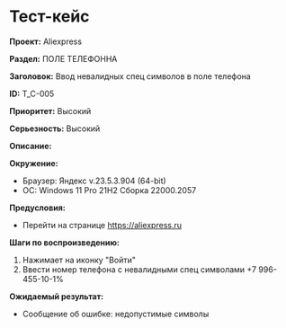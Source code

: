 # Тест-кейс

**Проект:** Aliexpress

**Раздел:** ПОЛЕ ТЕЛЕФОННА

**Заголовок:**  Ввод невалидных спец символов в поле телефона

**ID:** T_C-005

 **Приоритет:** Высокий

 **Серьезность:** Высокий

**Описание:**

**Окружение:**  

* Браузер: Яндекс v.23.5.3.904 (64-bit)
* OC: Windows 11 Pro 21H2 Сборка 22000.2057

**Предусловия:**

* Перейти на странице <https://aliexpress.ru>

**Шаги по воспроизведению:**

1. Нажимает на иконку "Войти"
2. Ввести номер телефона с невалидными спец символами  +7 996-455-10-1%

**Ожидаемый результат:**

* Сообщение об ошибке: недопустимые символы
